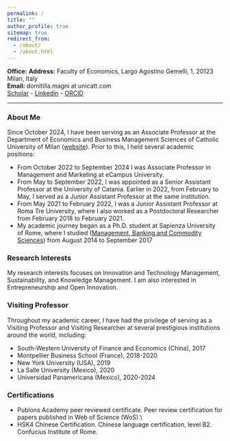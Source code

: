 ```yaml
---
permalink: /
title: ""
author_profile: true
sitemap: true
redirect_from: 
  - /about/
  - /about.html
---
```


**Office:** 
**Address:** Faculty of Economics, Largo Agostino Gemelli, 1, 20123 Milan, Italy\
**Email:** domitilla.magni at unicatt.com\
<a href="https://scholar.google.com/citations?user=uKNYG_QAAAAJ&hl=it&oi=ao"><i class="ai ai-google-scholar ai-lg"></i> Scholar</a> - 
<a href="https://www.linkedin.com/in/domitilla-magni-75b081161/"><span style="color: #0077B5;"><i class="fa fa-linkedin-square"></i></span> Linkedin</a> -
<a href="https://orcid.org/my-orcid?orcid=0000-0001-5555-6004"><span style="color: #b2c046;"><i class="ai ai-orcid ai-lg"></i></span> ORCID</a>

---

### About Me ###
Since October 2024, I have been serving as an Associate Professor at the Department of Economics and Business Management Sciences of Catholic University of Milan ([website](https://docenti.unicatt.it/ppd2/en/docenti/81444/domitilla-magni/didattica)).
Prior to this, I held several academic positions:
- From October 2022 to September 2024 I was Associate Professor in Management and Marketing at eCampus University.
- From May to September 2022, I was appointed as a Senior Assistant Professor at the University of Catania. Earlier in 2022, from February to May, I served as a Junior Assistant Professor at the same institution.
- From May 2021 to February 2022, I was a Junior Assistant Professor at Roma Tre University, where I also worked as a Postdoctoral Researcher from February 2018 to February 2021.
- My academic journey began as a Ph.D. student at Sapienza University of Rome, where I studied ([Management, Banking and Commodity Sciences](https://phd.uniroma1.it/web/MANAGEMENT,-BANKING-AND-COMMODITY-SCIENCES_nD3518_EN.aspx)) from August 2014 to September 2017 

### Research Interests ###
My research interests focuses on Innovation and Technology Management, Sustainability, and Knowledge Management.
I am also interested in Entrepreneurship and Open Innovation.

### Visiting Professor ###
Throughout my academic career, I have had the privilege of serving as a Visiting Professor and Visiting Researcher at several prestigious institutions around the world, including:
- South-Western University of Finance and Economics (China), 2017
- Montpellier Business School (France), 2018-2020
- New York University (USA), 2019 
- La Salle University (Mexico), 2020
- Universidad Panamericana (Mexico), 2020-2024

### Certifications ###
- Publons Academy peer reviewed certificate. Peer review certification for papers published in Web of Science (WoS).\
- HSK4 Chinese Certification. Chinese language certification, level B2. Confucius Institute of Rome.

